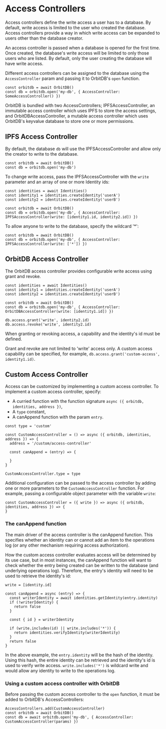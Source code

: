 # Access Controllers

Access controllers define the write access a user has to a database. By default, write access is limited to the user who created the database. Access controllers provide a way in which write access can be expanded to users other than the database creator.

An access controller is passed when a database is opened for the first time. Once created, the database's write access will be limited to only those users who are listed. By default, only the user creating the database will have write access.

Different access controllers can be assigned to the database using the `AccessController` param and passing it to OrbitDB's `open` function.

```
const orbitdb = await OrbitDB()
const db = orbitdb.open('my-db', { AccessController: SomeAccessController() })
```

OrbitDB is bundled with two AccessControllers; IPFSAccessController, an immutable access controller which uses IPFS to store the access settings, and OrbitDBAccessController, a mutable access controller which uses OrbitDB's keyvalue database to store one or more permissions.

## IPFS Access Controller

By default, the database `db` will use the IPFSAccessController and allow only the creator to write to the database.

```
const orbitdb = await OrbitDB()
const db = orbitdb.open('my-db')
```

To change write access, pass the IPFSAccessController with the `write ` parameter and an array of one or more Identity ids:

```
const identities = await Identities()
const identity1 = identities.createIdentity('userA')
const identity2 = identities.createIdentity('userB')

const orbitdb = await OrbitDB()
const db = orbitdb.open('my-db', { AccessController: IPFSAccessController(write: [identity1.id, identity2.id]) })
```

To allow anyone to write to the database, specify the wildcard '*':

```
const orbitdb = await OrbitDB()
const db = orbitdb.open('my-db', { AccessController: IPFSAccessController(write: ['*']) })
```

## OrbitDB Access Controller

The OrbitDB access controller provides configurable write access using grant and revoke.

```
const identities = await Identities()
const identity1 = identities.createIdentity('userA')
const identity2 = identities.createIdentity('userB')

const orbitdb = await OrbitDB()
const db = orbitdb.open('my-db', { AccessController: OrbitDBAccessController(write: [identity1.id]) })

db.access.grant('write', identity2.id)
db.access.revoke('write', identity2.id)
```

When granting or revoking access, a capability and the identity's id must be defined.

Grant and revoke are not limited to 'write' access only. A custom access capability can be specified, for example, `db.access.grant('custom-access', identity1.id)`.

## Custom Access Controller

Access can be customized by implementing a custom access controller. To implement a custom access controller, specify:

- A curried function with the function signature `async ({ orbitdb, identities, address })`,
- A `type` constant,
- A canAppend function with the param `entry`.

```
const type = 'custom'

const CustomAccessController = () => async ({ orbitdb, identities, address }) => {
  address = '/custom/access-controller'

  const canAppend = (entry) => {

  }
}

CustomAccessController.type = type
```

Additional configuration can be passed to the access controller by adding one or more parameters to the `CustomAccessController` function. For example, passing a configurable object parameter with the variable `write`:

```
const CustomAccessController = ({ write }) => async ({ orbitdb, identities, address }) => {
}
```

### The canAppend function

The main driver of the access controller is the canAppend function. This specifies whether an identity can or cannot add an item to the operations log (or any other mechanism requiring access authorization).

How the custom access controller evaluates access will be determined by its use case, but in most instances, the canAppend function will want to check whether the entry being created can be written to the database (and underlying operations log). Therefore, the entry's identity will need to be used to retrieve the identity's id:

```
write = [identity.id]

const canAppend = async (entry) => {
  const writerIdentity = await identities.getIdentity(entry.identity)
  if (!writerIdentity) {
    return false
  }

  const { id } = writerIdentity

  if (write.includes(id) || write.includes('*')) {
    return identities.verifyIdentity(writerIdentity)
  }
  return false
}
```

In the above example, the `entry.identity` will be the hash of the identity. Using this hash, the entire identity can be retrieved and the identity's id is used to verify write access. `write.includes('*')` is wildcard write and would allow any identity to write to the operations log.

### Using a custom access controller with OrbitDB

Before passing the custom access controller to the `open` function, it must be added to OrbitDB's AccessControllers:

```
AccessControllers.add(CustomAccessController)
const orbitdb = await OrbitDB()
const db = await orbitdb.open('my-db', { AccessController: CustomAccessController(params) })
```